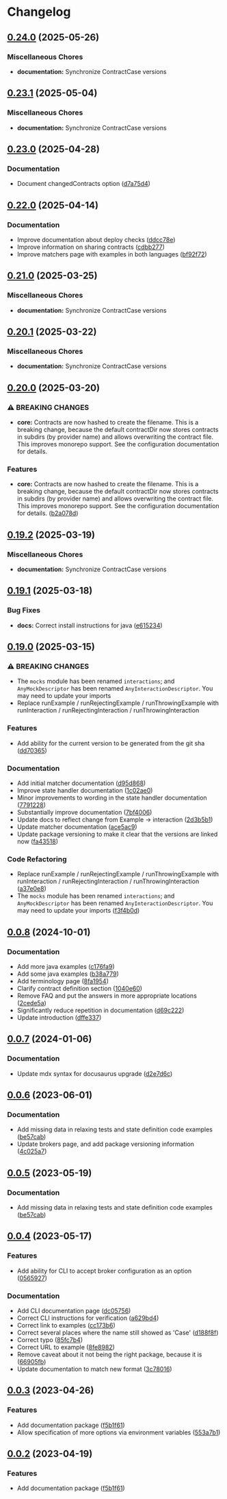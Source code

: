 # Changelog

## [0.24.0](https://github.com/case-contract-testing/contract-case/compare/documentation-v0.23.1...documentation-v0.24.0) (2025-05-26)


### Miscellaneous Chores

* **documentation:** Synchronize ContractCase versions

## [0.23.1](https://github.com/case-contract-testing/contract-case/compare/documentation-v0.23.0...documentation-v0.23.1) (2025-05-04)


### Miscellaneous Chores

* **documentation:** Synchronize ContractCase versions

## [0.23.0](https://github.com/case-contract-testing/contract-case/compare/documentation-v0.22.0...documentation-v0.23.0) (2025-04-28)


### Documentation

* Document changedContracts option ([d7a75d4](https://github.com/case-contract-testing/contract-case/commit/d7a75d4dd73c4b93e854e6ec31fd5c8d4e1499b8))

## [0.22.0](https://github.com/case-contract-testing/contract-case/compare/documentation-v0.21.0...documentation-v0.22.0) (2025-04-14)


### Documentation

* Improve documentation about deploy checks ([ddcc78e](https://github.com/case-contract-testing/contract-case/commit/ddcc78e4f4fafc2f889f7a24b77264eb26562cb8))
* Improve information on sharing contracts ([cdbb277](https://github.com/case-contract-testing/contract-case/commit/cdbb277d474db16df7e48c23463bc96184f540d6))
* Improve matchers page with examples in both languages ([bf92f72](https://github.com/case-contract-testing/contract-case/commit/bf92f723f5bbf3cd119b3cc3471c66b687070fed))

## [0.21.0](https://github.com/case-contract-testing/contract-case/compare/documentation-v0.20.1...documentation-v0.21.0) (2025-03-25)


### Miscellaneous Chores

* **documentation:** Synchronize ContractCase versions

## [0.20.1](https://github.com/case-contract-testing/contract-case/compare/documentation-v0.20.0...documentation-v0.20.1) (2025-03-22)


### Miscellaneous Chores

* **documentation:** Synchronize ContractCase versions

## [0.20.0](https://github.com/case-contract-testing/contract-case/compare/documentation-v0.19.2...documentation-v0.20.0) (2025-03-20)


### ⚠ BREAKING CHANGES

* **core:** Contracts are now hashed to create the filename. This is a breaking change, because the default contractDir now stores contracts in subdirs (by provider name) and allows overwriting the contract file. This improves monorepo support. See the configuration documentation for details.

### Features

* **core:** Contracts are now hashed to create the filename. This is a breaking change, because the default contractDir now stores contracts in subdirs (by provider name) and allows overwriting the contract file. This improves monorepo support. See the configuration documentation for details. ([b2a078d](https://github.com/case-contract-testing/contract-case/commit/b2a078d18631c15caf27706a672c49d040a47790))

## [0.19.2](https://github.com/case-contract-testing/contract-case/compare/documentation-v0.19.1...documentation-v0.19.2) (2025-03-19)


### Miscellaneous Chores

* **documentation:** Synchronize ContractCase versions

## [0.19.1](https://github.com/case-contract-testing/contract-case/compare/documentation-v0.19.0...documentation-v0.19.1) (2025-03-18)


### Bug Fixes

* **docs:** Correct install instructions for java ([e615234](https://github.com/case-contract-testing/contract-case/commit/e6152341b8322a86698b752128a2c69de918ac23))

## [0.19.0](https://github.com/case-contract-testing/contract-case/compare/documentation-v0.0.8...documentation-v0.19.0) (2025-03-15)


### ⚠ BREAKING CHANGES

* The `mocks` module has been renamed `interactions`; and `AnyMockDescriptor` has been renamed `AnyInteractionDescriptor`. You may need to update your imports
* Replace runExample / runRejectingExample / runThrowingExample with runInteraction / runRejectingInteraction / runThrowingInteraction

### Features

* Add ability for the current version to be generated from the git sha ([dd70365](https://github.com/case-contract-testing/contract-case/commit/dd703650fd058d34f6d772011b74faec10b93074))


### Documentation

* Add initial matcher documentation ([d95d868](https://github.com/case-contract-testing/contract-case/commit/d95d868d3f6f3a03e16119be25029822631d342e))
* Improve state handler documentation ([1c02ae0](https://github.com/case-contract-testing/contract-case/commit/1c02ae086216a153e6e3e7455eb45cfb28316b38))
* Minor improvements to wording in the state handler documentation ([7791228](https://github.com/case-contract-testing/contract-case/commit/7791228e235ec166ec7243fd4650ff5dbc70348b))
* Substantially improve documentation ([7bf4006](https://github.com/case-contract-testing/contract-case/commit/7bf40065063184795f94e6872cb80c3014c02db9))
* Update docs to reflect change from Example -&gt; interaction ([2d3b5b1](https://github.com/case-contract-testing/contract-case/commit/2d3b5b1cc8a6957ce02e5b0fe3194b68bb3eb956))
* Update matcher documentation ([ace5ac9](https://github.com/case-contract-testing/contract-case/commit/ace5ac9b0d00b79fb55d4373b6405a71f849d598))
* Update package versioning to make it clear that the versions are linked now ([fa43518](https://github.com/case-contract-testing/contract-case/commit/fa43518600c4d451450582d8776e9ead2292cd7a))


### Code Refactoring

* Replace runExample / runRejectingExample / runThrowingExample with runInteraction / runRejectingInteraction / runThrowingInteraction ([a37e0e8](https://github.com/case-contract-testing/contract-case/commit/a37e0e8258672894e702aebdb5d9cddce90923b4))
* The `mocks` module has been renamed `interactions`; and `AnyMockDescriptor` has been renamed `AnyInteractionDescriptor`. You may need to update your imports ([f3f4b0d](https://github.com/case-contract-testing/contract-case/commit/f3f4b0dafb6f9be2a5055fe198dda03025b5682b))

## [0.0.8](https://github.com/case-contract-testing/contract-case/compare/documentation-v0.0.7...documentation-v0.0.8) (2024-10-01)


### Documentation

* Add more java examples ([c176fa9](https://github.com/case-contract-testing/contract-case/commit/c176fa93930b78c761d312d48ec133081aa13d38))
* Add some java examples ([b38a779](https://github.com/case-contract-testing/contract-case/commit/b38a77992c92e3cadb3474edeee39c3181394957))
* Add terminology page ([8fa1954](https://github.com/case-contract-testing/contract-case/commit/8fa195491f5084be3ceb83cf0253e755a8a018d3))
* Clarify contract definition section ([1040e60](https://github.com/case-contract-testing/contract-case/commit/1040e60a1488333ce59d92a1e3f64c6db6cd2e67))
* Remove FAQ and put the answers in more appropriate locations ([2cede5a](https://github.com/case-contract-testing/contract-case/commit/2cede5a9b66ac63375b540168f086b81c6bc5181))
* Significantly reduce repetition in documentation ([d69c222](https://github.com/case-contract-testing/contract-case/commit/d69c222796a75fc2ca7b50898af306d05c83aa98))
* Update introduction ([dffe337](https://github.com/case-contract-testing/contract-case/commit/dffe337bf2df428d18ac396e8399b55f187a68fc))

## [0.0.7](https://github.com/case-contract-testing/contract-case/compare/documentation-v0.0.6...documentation-v0.0.7) (2024-01-06)


### Documentation

* Update mdx syntax for docusaurus upgrade ([d2e7d6c](https://github.com/case-contract-testing/contract-case/commit/d2e7d6cab50433c40680a66ae3d50f6d7b3117e8))

## [0.0.6](https://github.com/case-contract-testing/contract-case/compare/documentation-v0.0.5...documentation-v0.0.6) (2023-06-01)


### Documentation

* Add missing data in relaxing tests and state definition code examples ([be57cab](https://github.com/case-contract-testing/contract-case/commit/be57cab1bc31f86e461e1cf63e7a1883c87b817f))
* Update brokers page, and add package versioning information ([4c025a7](https://github.com/case-contract-testing/contract-case/commit/4c025a7aae7badd9d91e51288e5d5a4f99c5c43b))

## [0.0.5](https://github.com/TimothyJones/ContractCaseTest/compare/documentation-v0.0.4...documentation-v0.0.5) (2023-05-19)


### Documentation

* Add missing data in relaxing tests and state definition code examples ([be57cab](https://github.com/TimothyJones/ContractCaseTest/commit/be57cab1bc31f86e461e1cf63e7a1883c87b817f))

## [0.0.4](https://github.com/case-contract-testing/contract-case/compare/documentation-v0.0.3...documentation-v0.0.4) (2023-05-17)


### Features

* Add ability for CLI to accept broker configuration as an option ([0565927](https://github.com/case-contract-testing/contract-case/commit/05659279746423b4fb1d2e6fa0df57aa14356c6f))


### Documentation

* Add CLI documentation page ([dc05756](https://github.com/case-contract-testing/contract-case/commit/dc05756aa6e554fb3076b72b86af8c5de845ca6e))
* Correct CLI instructions for verification ([a629bd4](https://github.com/case-contract-testing/contract-case/commit/a629bd46cb5f590454ac8382852fff285561b1b6))
* Correct link to examples ([cc173b6](https://github.com/case-contract-testing/contract-case/commit/cc173b68f9e5ef481bf0e40a3189ef85f66c5dcc))
* Correct several places where the name still showed as 'Case' ([d188f8f](https://github.com/case-contract-testing/contract-case/commit/d188f8f24d74c0172c1cae85284d4cec365b9af7))
* Correct typo ([85fc7b4](https://github.com/case-contract-testing/contract-case/commit/85fc7b4ba1eb19efa433e0e6dc9a3562c24b79d4))
* Correct URL to example ([8fe8982](https://github.com/case-contract-testing/contract-case/commit/8fe89829ba83f3d596c4048e75391b14ff556b46))
* Remove caveat about it not being the right package, because it is ([66905fb](https://github.com/case-contract-testing/contract-case/commit/66905fbde40b2e955fc1543a638d60c42eaf7358))
* Update documentation to match new format ([3c78016](https://github.com/case-contract-testing/contract-case/commit/3c780162ae66befede0904a26ff8ffb47975e8b6))

## [0.0.3](https://github.com/case-contract-testing/case/compare/documentation-v0.0.2...documentation-v0.0.3) (2023-04-26)


### Features

* Add documentation package ([f5b1f61](https://github.com/case-contract-testing/case/commit/f5b1f615c8c8b1db60c04a9d3cee4c087cf8d9eb))
* Allow specification of more options via environment variables ([553a7b1](https://github.com/case-contract-testing/case/commit/553a7b15fbb6ba6069c0bee2c683b57ece942c3c))

## [0.0.2](https://github.com/case-contract-testing/case/compare/case-documentation-v0.0.1...case-documentation-v0.0.2) (2023-04-19)


### Features

* Add documentation package ([f5b1f61](https://github.com/case-contract-testing/case/commit/f5b1f615c8c8b1db60c04a9d3cee4c087cf8d9eb))
